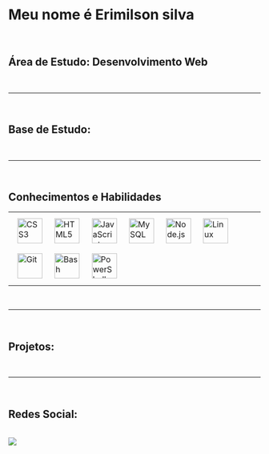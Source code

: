# Meu nome é Erimilson silva

<br>

## Área de Estudo: Desenvolvimento Web

<br>

----

<br>


## Base de Estudo:

<br>

----

<br>

## Conhecimentos e Habilidades  
<table> <tr> <td valign = "top" width = "33%">
<div>  
<img style = "margin: 10px" src = "https://profilinator.rishav.dev/skills-assets/css3-original-wordmark.svg" alt = "CSS3" height = "50" />  
<img style = "margin: 10px" src = "https://profilinator.rishav.dev/skills-assets/html5-original-wordmark.svg" alt = "HTML5" height = "50" />  
<img style = "margin: 10px" src = "https://profilinator.rishav.dev/skills-assets/javascript-original.svg" alt = "JavaScript" height = "50" />  
<img style = "margin: 10px" src = "https://profilinator.rishav.dev/skills-assets/mysql-original-wordmark.svg" alt = "MySQL" height = "50" />  
<img style = "margin: 10px" src = "https://profilinator.rishav.dev/skills-assets/nodejs-original-wordmark.svg" alt = "Node.js" height = "50" /> 
<img style = "margin: 10px" src = "https://profilinator.rishav.dev/skills-assets/linux-original.svg" alt = "Linux" height = "50" />  
<img style = "margin: 10px" src = "https://profilinator.rishav.dev/skills-assets/git-scm-icon.svg" alt = "Git" height = "50" />  
<img style = "margin: 10px" src = "https://profilinator.rishav.dev/skills-assets/gnu_bash-icon.svg" alt = "Bash" height = "50" />  
<img style = "margin: 10px" src = "https://profilinator.rishav.dev/skills-assets/powershell.png" alt = "PowerShell" height = "50" />  
</div>

</td> </tr> </table>

<br>

----

<br>

## Projetos:

<br>

----

<br>


##  Redes Social: 
<br>
<a href="https://www.linkedin.com/in/vedant-chainani/"> <img src = "https://img.shields.io/badge/LinkedIn-0077B5?style=for-the- badge & logo = linkedin & logoColor = white "> </a>
<br> <br>


